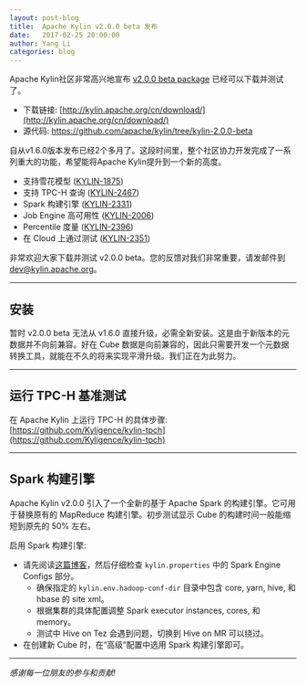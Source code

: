 ```yaml
---
layout: post-blog
title:  Apache Kylin v2.0.0 beta 发布
date:   2017-02-25 20:00:00
author: Yang Li
categories: blog
---
```


Apache Kylin社区非常高兴地宣布 [v2.0.0 beta package](http://kylin.apache.org/cn/download/) 已经可以下载并测试了。

- 下载链接: [http://kylin.apache.org/cn/download/](http://kylin.apache.org/cn/download/)
- 源代码: https://github.com/apache/kylin/tree/kylin-2.0.0-beta

自从v1.6.0版本发布已经2个多月了。这段时间里，整个社区协力开发完成了一系列重大的功能，希望能将Apache Kylin提升到一个新的高度。

- 支持雪花模型 ([KYLIN-1875](https://issues.apache.org/jira/browse/KYLIN-1875))
- 支持 TPC-H 查询 ([KYLIN-2467](https://issues.apache.org/jira/browse/KYLIN-2467))
- Spark 构建引擎 ([KYLIN-2331](https://issues.apache.org/jira/browse/KYLIN-2331))
- Job Engine 高可用性 ([KYLIN-2006](https://issues.apache.org/jira/browse/KYLIN-2006))
- Percentile 度量 ([KYLIN-2396](https://issues.apache.org/jira/browse/KYLIN-2396))
- 在 Cloud 上通过测试 ([KYLIN-2351](https://issues.apache.org/jira/browse/KYLIN-2351))

非常欢迎大家下载并测试 v2.0.0 beta。您的反馈对我们非常重要，请发邮件到 [dev@kylin.apache.org](mailto:dev@kylin.apache.org)。

------

## 安装

暂时 v2.0.0 beta 无法从 v1.6.0 直接升级，必需全新安装。这是由于新版本的元数据并不向前兼容。好在 Cube 数据是向前兼容的，因此只需要开发一个元数据转换工具，就能在不久的将来实现平滑升级。我们正在为此努力。

------

## 运行 TPC-H 基准测试

在 Apache Kylin 上运行 TPC-H 的具体步骤: [https://github.com/Kyligence/kylin-tpch](https://github.com/Kyligence/kylin-tpch)

------

## Spark 构建引擎

Apache Kylin v2.0.0 引入了一个全新的基于 Apache Spark 的构建引擎。它可用于替换原有的 MapReduce 构建引擎。初步测试显示 Cube 的构建时间一般能缩短到原先的 50% 左右。

启用 Spark 构建引擎:

- 请先阅读[这篇博客](/blog/2017/02/23/by-layer-spark-cubing/)，然后仔细检查 `kylin.properties` 中的 Spark Engine Configs 部分。
  - 确保指定的 `kylin.env.hadoop-conf-dir` 目录中包含 core, yarn, hive, 和 hbase 的 site xml。
  - 根据集群的具体配置调整 Spark executor instances, cores, 和 memory。
  - 测试中 Hive on Tez 会遇到问题，切换到 Hive on MR 可以绕过。
- 在创建新 Cube 时，在“高级”配置中选用 Spark 构建引擎即可。

------

_感谢每一位朋友的参与和贡献!_